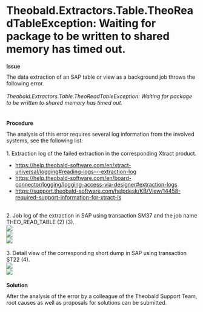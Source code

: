 # Theobald.Extractors.Table.TheoReadTableException: Waiting for package to be written to shared memory has timed out.

<!--html--><h2 style="font-size: 14px;">Issue</h2><div style="">The data extraction of an SAP table or view as a background job throws the following error.<br></div><div style="font-size: 14px;"><br></div><div style=""><i>Theobald.Extractors.Table.TheoReadTableException: Waiting for package to be written to shared memory has timed out.</i></div><div style=""><br></div>
<div style=""><h2 style="font-size: 14px;">Procedure</h2><div style=""><div style="">The analysis of this error requires several log information from the involved systems, see the following list:</div><div style=""><br></div><div style="">1. Extraction log of the failed extraction in the corresponding Xtract product.<br></div><div style=""><ul><li><a href="https://help.theobald-software.com/en/xtract-universal/logging#reading-logs---extraction-log" target="_blank" rel="nofollow">https://help.theobald-software.com/en/xtract-universal/logging#reading-logs---extraction-log</a></li><li><a href="https://help.theobald-software.com/en/board-connector/logging/logging-access-via-designer#extraction-logs" target="_blank" rel="nofollow">https://help.theobald-software.com/en/board-connector/logging/logging-access-via-designer#extraction-logs</a><br></li><li><a href="https://support.theobald-software.com/helpdesk/KB/View/14458-required-support-information-for-xtract-is" target="_blank" rel="nofollow">https://support.theobald-software.com/helpdesk/KB/View/14458-required-support-information-for-xtract-is</a><br></li></ul></div><div style=""><br></div><div style="">2. Job log of the extraction in SAP using transaction SM37 and the job name THEO_READ_TABLE (2) (3).<br><img src="https://support.theobald-software.com/helpdesk/File/Get/83769" class="resizable"><br></div><div style=""><img src="https://support.theobald-software.com/helpdesk/File/Get/83768" class="resizable"><br></div><div style=""><img src="https://support.theobald-software.com/helpdesk/File/Get/83767" class="resizable"><br></div><div style=""><br></div><div style="">3. Detail view of the corresponding short dump in SAP using transaction ST22 (4).&nbsp;</div><div style=""><img src="https://support.theobald-software.com/helpdesk/File/Get/83766" class="resizable"><br></div></div></div>
<div style="font-size: 14px;"><img src="https://support.theobald-software.com/helpdesk/File/Get/83765" class="resizable"><br>
</div>
<div style=""><h2 style="font-size: 14px;">Solution</h2><div style="">After the analysis of the error by a colleague of the Theobald Support Team, root causes as well as proposals for solutions can be submitted.<br></div><div style="font-size: 14px;"><br></div><div style="font-size: 14px;"><br></div></div>